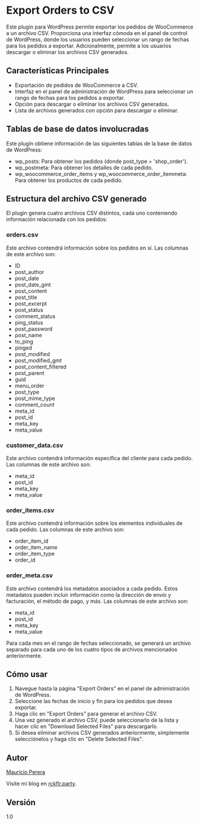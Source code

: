 # Export Orders to CSV

Este plugin para WordPress permite exportar los pedidos de WooCommerce a un archivo CSV. Proporciona una interfaz cómoda en el panel de control de WordPress, donde los usuarios pueden seleccionar un rango de fechas para los pedidos a exportar. Adicionalmente, permite a los usuarios descargar o eliminar los archivos CSV generados.

## Características Principales

- Exportación de pedidos de WooCommerce a CSV.
- Interfaz en el panel de administración de WordPress para seleccionar un rango de fechas para los pedidos a exportar.
- Opción para descargar o eliminar los archivos CSV generados.
- Lista de archivos generados con opción para descargar o eliminar.

## Tablas de base de datos involucradas

Este plugin obtiene información de las siguientes tablas de la base de datos de WordPress:

- wp_posts: Para obtener los pedidos (donde post_type = 'shop_order').
- wp_postmeta: Para obtener los detalles de cada pedido.
- wp_woocommerce_order_items y wp_woocommerce_order_itemmeta: Para obtener los productos de cada pedido.

## Estructura del archivo CSV generado

El plugin genera cuatro archivos CSV distintos, cada uno conteniendo información relacionada con los pedidos:

### orders.csv

Este archivo contendrá información sobre los pedidos en sí. Las columnas de este archivo son:

- ID
- post_author
- post_date
- post_date_gmt
- post_content
- post_title
- post_excerpt
- post_status
- comment_status
- ping_status
- post_password
- post_name
- to_ping
- pinged
- post_modified
- post_modified_gmt
- post_content_filtered
- post_parent
- guid
- menu_order
- post_type
- post_mime_type
- comment_count
- meta_id
- post_id
- meta_key
- meta_value

### customer_data.csv

Este archivo contendrá información específica del cliente para cada pedido. Las columnas de este archivo son:

- meta_id
- post_id
- meta_key
- meta_value

### order_items.csv

Este archivo contendrá información sobre los elementos individuales de cada pedido. Las columnas de este archivo son:

- order_item_id
- order_item_name
- order_item_type
- order_id

### order_meta.csv

Este archivo contendrá los metadatos asociados a cada pedido. Estos metadatos pueden incluir información como la dirección de envío y facturación, el método de pago, y más. Las columnas de este archivo son:

- meta_id
- post_id
- meta_key
- meta_value

Para cada mes en el rango de fechas seleccionado, se generará un archivo separado para cada uno de los cuatro tipos de archivos mencionados anteriormente.

## Cómo usar

1. Navegue hasta la página "Export Orders" en el panel de administración de WordPress.
2. Seleccione las fechas de inicio y fin para los pedidos que desea exportar.
3. Haga clic en "Export Orders" para generar el archivo CSV.
4. Una vez generado el archivo CSV, puede seleccionarlo de la lista y hacer clic en "Download Selected Files" para descargarlo.
5. Si desea eliminar archivos CSV generados anteriormente, simplemente selecciónelos y haga clic en "Delete Selected Files".

## Autor

[Mauricio Perera](https://www.linkedin.com/in/mauricioperera/)

Visite mi blog en [rckflr.party](https://rckflr.party/).

## Versión

1.0
